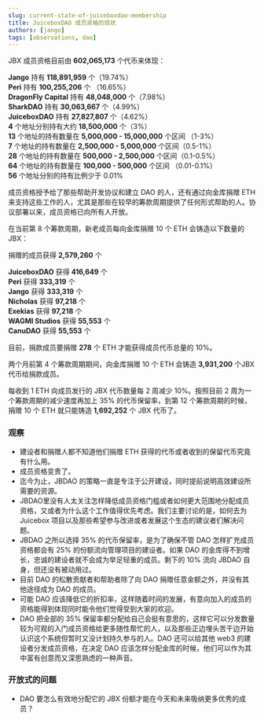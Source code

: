 ```yaml
---
slug: current-state-of-juiceboxdao-membership
title: JuiceboxDAO 成员资格的现状
authors: [jango]
tags: [observations, dao]
---
```




JBX 成员资格目前由 **602,065,173** 个代币来体现：

**Jango** 持有 **118,891,959** 个（19.74%）  
**Peri** 持有 **100,255,206** 个 （16.65%）  
**DragonFly Capital** 持有 **48,048,000** 个（7.98%）  
**SharkDAO** 持有 **30,063,667** 个（4.99%）  
**JuiceboxDAO** 持有 **27,827,807** 个（4.62%）  
**4** 个地址分别持有大约 **18,500,000** 个（3%）  
**13** 个地址的持有数量在 **5,000,000 - 15,000,000** 个区间 （1-3%）  
**7** 个地址的持有数量在 **2,500,000 - 5,000,000** 个区间（0.5-1%）  
**28** 个地址的持有数量在 **500,000 - 2,500,000** 个区间（0.1-0.5%）  
**64** 个地址的持有数量在 **100,000 - 500,000** 个区间 （0.01-0.1%）  
**56** 个地址分别的持有比例少于 0.01%  

成员资格授予给了那些帮助开发协议和建立 DAO 的人，还有通过向金库捐赠 ETH 来支持这些工作的人，尤其是那些在较早的筹款周期提供了任何形式帮助的人。协议部署以来，成员资格已向所有人开放。

在当前第 8 个筹款周期，新老成员每向金库捐赠 10 个 ETH 会铸造以下数量的 JBX：

捐赠的成员获得 **2,579,260** 个

**JuiceboxDAO** 获得 **416,649** 个  
**Peri** 获得 **333,319** 个  
**Jango** 获得 **333,319** 个  
**Nicholas** 获得 **97,218** 个  
**Exekias** 获得 **97,218** 个  
**WAGMI Studios** 获得 **55,553** 个  
**CanuDAO** 获得 **55,553** 个

目前，捐款成员要捐赠 **278** 个 ETH 才能获得成员代币总量的 10%。

两个月前第 4 个筹款周期期间，向金库捐赠 10 个 ETH 会铸造 **3,931,200** 个JBX 代币给捐款成员。

每收到 1 ETH 向成员发行的 JBX 代币数量每 2 周减少 10%。按照目前 2 周为一个筹款周期的减少速度再加上 35% 的代币保留率，到第 12 个筹款周期的时候，捐赠 10 个 ETH 就只能铸造 **1,692,252** 个 JBX 代币了。

### 观察

- 建设者和捐赠人都不知道他们捐赠 ETH 获得的代币或者收到的保留代币究竟有什么用。
- 成员资格变贵了。
- 迄今为止，JBDAO 的策略一直是专注于公开建设，同时提前说明高效建设所需要的资源。
- JBDAO里没有人太关注怎样降低成员资格门槛或者如何更大范围地分配成员资格，又或者为什么这个工作值得优先考虑。我们主要讨论的是，如何去为 Juicebox 项目以及那些希望参与改进或者发展这个生态的建议者们解决问题。
- JBDAO 之所以选择 35% 的代币保留率，是为了确保不管 DAO 怎样扩充成员资格都会有 25% 的份额流向管理项目的建设者。如果 DAO 的金库得不到增长，忠诚的建设者就不会成为举足轻重的成员。剩下的 10% 流向 JBDAO 自身，但还没有被动用过。
- 目前 DAO 的松散贡献者和帮助者除了向 DAO 捐赠任意金额之外，并没有其他途径成为 DAO 的成员。
- 可能 DAO 应该降低它的折扣率，这样随着时间的发展，有意向加入的成员的资格能得到体现同时能令他们觉得受到大家的欢迎。
- DAO 把全部的 35% 保留率都分配给自己会挺有意思的，这样它可以分发数量较为可观的入门成员资格给更多随性帮忙的人，以及那些正边埋头苦干边开始认识这个系统但暂时又没计划持久参与的人。DAO 还可以给其他 web3 的建设者分发成员资格，在决定 DAO 应该怎样分配金库的时候，他们可以作为其中富有创意而又深思熟虑的一种声音。

### 开放式的问题

- DAO 要怎么有效地分配它的 JBX 份额才能在今天和未来吸纳更多优秀的成员？





